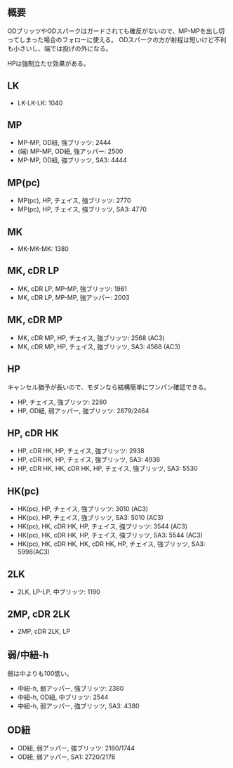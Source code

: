 ## 概要

ODブリッツやODスパークはガードされても確反がないので、MP-MPを出し切ってしまった場合のフォローに使える。
ODスパークの方が射程は短いけど不利も小さいし、端では投げの外になる。

HPは強制立たせ効果がある。

## LK

- LK-LK-LK: 1040

## MP

- MP-MP, OD紐, 強ブリッツ: 2444
- (端) MP-MP, OD紐, 強アッパー: 2500
- MP-MP, OD紐, 強ブリッツ, SA3: 4444

## MP(pc)

- MP(pc), HP, チェイス, 強ブリッツ: 2770
- MP(pc), HP, チェイス, 強ブリッツ, SA3: 4770

## MK

- MK-MK-MK: 1380

## MK, cDR LP

- MK, cDR LP, MP-MP, 強ブリッツ: 1961
- MK, cDR LP, MP-MP, 強アッパー: 2003

## MK, cDR MP

- MK, cDR MP, HP, チェイス, 強ブリッツ: 2568 (AC3)
- MK, cDR MP, HP, チェイス, 強ブリッツ, SA3: 4568 (AC3)

## HP

キャンセル猶予が長いので、モダンなら結構簡単にワンパン確認できる。

- HP, チェイス, 強ブリッツ: 2280
- HP, OD紐, 弱アッパー, 強ブリッツ: 2879/2464

## HP, cDR HK

- HP, cDR HK, HP, チェイス, 強ブリッツ: 2938
- HP, cDR HK, HP, チェイス, 強ブリッツ, SA3: 4938
- HP, cDR HK, HK, cDR HK, HP, チェイス, 強ブリッツ, SA3: 5530

## HK(pc)

- HK(pc), HP, チェイス, 強ブリッツ: 3010 (AC3)
- HK(pc), HP, チェイス, 強ブリッツ, SA3: 5010 (AC3)
- HK(pc), HK, cDR HK, HP, チェイス, 強ブリッツ: 3544 (AC3)
- HK(pc), HK, cDR HK, HP, チェイス, 強ブリッツ, SA3: 5544 (AC3)
- HK(pc), HK, cDR HK, HK, cDR HK, HP, チェイス, 強ブリッツ, SA3: 5998(AC3)

## 2LK

- 2LK, LP-LP, 中ブリッツ: 1190

## 2MP, cDR 2LK

- 2MP, cDR 2LK, LP

## 弱/中紐-h

弱は中よりも100低い。

- 中紐-h, 弱アッパー, 強ブリッツ: 2380
- 中紐-h, OD紐, 中ブリッツ: 2544
- 中紐-h, 弱アッパー, 強ブリッツ, SA3: 4380

## OD紐

- OD紐, 弱アッパー, 強ブリッツ: 2180/1744
- OD紐, 弱アッパー, SA1: 2720/2176
